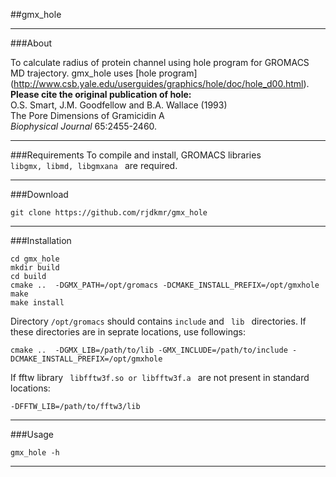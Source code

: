 ##gmx_hole
***

###About

To calculate radius of protein channel using hole program for GROMACS MD trajectory. gmx\_hole uses [hole program]                                                       (http://www.csb.yale.edu/userguides/graphics/hole/doc/hole_d00.html). <strong>Please cite the original publication of hole: </strong>                         
O.S. Smart, J.M. Goodfellow and B.A. Wallace (1993)                     
The Pore Dimensions of Gramicidin A                                     
_Biophysical Journal_ 65:2455-2460.

***

###Requirements
To compile and install, GROMACS libraries <code> libgmx, libmd, libgmxana </code> are required.
***

###Download
<pre><code>git clone https://github.com/rjdkmr/gmx_hole
</code></pre>
***

###Installation
<pre><code>cd gmx_hole
mkdir build
cd build
cmake ..  -DGMX_PATH=/opt/gromacs -DCMAKE_INSTALL_PREFIX=/opt/gmxhole
make
make install
</code></pre>

Directory <code>/opt/gromacs</code> should contains <code>include</code> and <code> lib </code> directories. If these directories are in seprate locations, use followings:
<pre><code>cmake ..  -DGMX_LIB=/path/to/lib -GMX_INCLUDE=/path/to/include -DCMAKE_INSTALL_PREFIX=/opt/gmxhole
</code></pre>

If fftw library <code> libfftw3f.so or libfftw3f.a </code> are not present in standard locations:
<pre><code>-DFFTW_LIB=/path/to/fftw3/lib</code></pre>
***

###Usage
<pre><code>gmx_hole -h
</code></pre>
***

